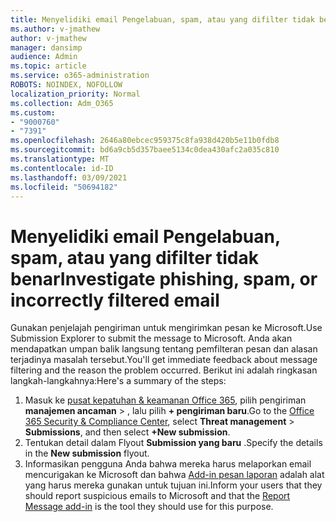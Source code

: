 ```yaml
---
title: Menyelidiki email Pengelabuan, spam, atau yang difilter tidak benar
ms.author: v-jmathew
author: v-jmathew
manager: dansimp
audience: Admin
ms.topic: article
ms.service: o365-administration
ROBOTS: NOINDEX, NOFOLLOW
localization_priority: Normal
ms.collection: Adm_O365
ms.custom:
- "9000760"
- "7391"
ms.openlocfilehash: 2646a80ebcec959375c8fa938d420b5e11b0fdb8
ms.sourcegitcommit: bd6a9cb5d357baee5134c0dea430afc2a035c810
ms.translationtype: MT
ms.contentlocale: id-ID
ms.lasthandoff: 03/09/2021
ms.locfileid: "50694182"
---
```

# <a name="investigate-phishing-spam-or-incorrectly-filtered-email"></a><span data-ttu-id="a302f-102">Menyelidiki email Pengelabuan, spam, atau yang difilter tidak benar</span><span class="sxs-lookup"><span data-stu-id="a302f-102">Investigate phishing, spam, or incorrectly filtered email</span></span>

<span data-ttu-id="a302f-103">Gunakan penjelajah pengiriman untuk mengirimkan pesan ke Microsoft.</span><span class="sxs-lookup"><span data-stu-id="a302f-103">Use Submission Explorer to submit the message to Microsoft.</span></span> <span data-ttu-id="a302f-104">Anda akan mendapatkan umpan balik langsung tentang pemfilteran pesan dan alasan terjadinya masalah tersebut.</span><span class="sxs-lookup"><span data-stu-id="a302f-104">You'll get immediate feedback about message filtering and the reason the problem occurred.</span></span> <span data-ttu-id="a302f-105">Berikut ini adalah ringkasan langkah-langkahnya:</span><span class="sxs-lookup"><span data-stu-id="a302f-105">Here's a summary of the steps:</span></span>

1. <span data-ttu-id="a302f-106">Masuk ke [pusat kepatuhan & keamanan Office 365](https://go.microsoft.com/fwlink/p/?linkid=2077143), pilih pengiriman **manajemen ancaman**  >  , lalu pilih **+ pengiriman baru**.</span><span class="sxs-lookup"><span data-stu-id="a302f-106">Go to the [Office 365 Security & Compliance Center](https://go.microsoft.com/fwlink/p/?linkid=2077143), select **Threat management** > **Submissions**, and then select **+New submission**.</span></span>
2. <span data-ttu-id="a302f-107">Tentukan detail dalam Flyout **Submission yang baru** .</span><span class="sxs-lookup"><span data-stu-id="a302f-107">Specify the details in the **New submission** flyout.</span></span>
3. <span data-ttu-id="a302f-108">Informasikan pengguna Anda bahwa mereka harus melaporkan email mencurigakan ke Microsoft dan bahwa [Add-in pesan laporan](https://go.microsoft.com/fwlink/?linkid=2092385) adalah alat yang harus mereka gunakan untuk tujuan ini.</span><span class="sxs-lookup"><span data-stu-id="a302f-108">Inform your users that they should report suspicious emails to Microsoft and that the [Report Message add-in](https://go.microsoft.com/fwlink/?linkid=2092385) is the tool they should use for this purpose.</span></span>

